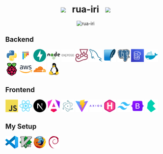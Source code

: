 
<h1 align="center">
    <a href="https://rua-iri.com">
    <img width="10%" src="https://rua-iri.com/android-chrome-192x192.png" /></a>
    &nbsp;
    rua-iri
    &nbsp;
    <img width="10%" src="https://rua-iri.com/android-chrome-192x192.png" /></a>
</h1>



<p align="center">
    <img src="https://github-readme-streak-stats.herokuapp.com/?user=rua-iri" alt="rua-iri" />
</p>



## Backend

<div>
    <img src="https://raw.githubusercontent.com/devicons/devicon/master/icons/python/python-original.svg" alt="python logo" height="40" />
    <img src="https://raw.githubusercontent.com/devicons/devicon/master/icons/pytest/pytest-original.svg" alt="pytest logo" height="40" />
    <img src="https://raw.githubusercontent.com/devicons/devicon/master/icons/fastapi/fastapi-original.svg" alt="fastapi logo" height="40" />
    <img src="https://raw.githubusercontent.com/devicons/devicon/master/icons/nodejs/nodejs-original-wordmark.svg" alt="nodejs logo" height="40" />
    <img src="https://github.com/devicons/devicon/raw/master/icons/express/express-original-wordmark.svg" alt="express logo" height="40" />
    <img src="https://github.com/devicons/devicon/raw/master/icons/jest/jest-plain.svg" alt="express logo" height="40" />
    <img src="https://raw.githubusercontent.com/devicons/devicon/master/icons/mysql/mysql-original.svg" alt="mysql logo" height="40" />
    <img src="https://raw.githubusercontent.com/devicons/devicon/master/icons/sqlite/sqlite-original.svg" alt="sqlite logo" height="40" />
    <img src="https://raw.githubusercontent.com/devicons/devicon/master/icons/postgresql/postgresql-original.svg" alt="postgres logo" height="40" />
    <img src="https://raw.githubusercontent.com/devicons/devicon/master/icons/dynamodb/dynamodb-original.svg" alt="dynamodb logo" height="40" />
    <img src="https://github.com/devicons/devicon/raw/master/icons/docker/docker-plain.svg" alt="docker logo" height="40" />
    <img src="https://raw.githubusercontent.com/devicons/devicon/master/icons/raspberrypi/raspberrypi-original.svg" alt="raspberry pi logo" height="40" />
    <img src="https://github.com/devicons/devicon/raw/master/icons/amazonwebservices/amazonwebservices-original-wordmark.svg" alt="AWS logo" height="40" />
    <img src="https://github.com/devicons/devicon/raw/master/icons/cloudflare/cloudflare-original.svg" alt="Cloudflare logo" height="40" />
    <img src="https://github.com/devicons/devicon/raw/master/icons/linux/linux-original.svg" alt="Linux logo" height="40" />

</div>


## Frontend 

<div>
    <img src="https://github.com/devicons/devicon/raw/master/icons/javascript/javascript-original.svg" alt="javascript logo" height="40" />
    <img src="https://github.com/devicons/devicon/raw/master/icons/react/react-original.svg" alt="react logo" height="40" />
    <img src="https://github.com/devicons/devicon/raw/master/icons/nextjs/nextjs-original.svg" alt="nextjs logo" height="40" />
    <img src="https://github.com/devicons/devicon/raw/master/icons/angular/angular-original.svg" alt="angular logo" height="40" />
    <img src="https://github.com/devicons/devicon/raw/master/icons/electron/electron-original.svg" alt="electron logo" height="40" />
    <img src="https://github.com/devicons/devicon/raw/master/icons/vitejs/vitejs-original.svg" alt="vite logo" height="40" />
    <img src="https://github.com/devicons/devicon/raw/master/icons/axios/axios-plain-wordmark.svg" alt="axios logo" height="40" />
    <img src="https://github.com/devicons/devicon/raw/master/icons/hugo/hugo-original.svg" alt="hugo logo" height="40" />
    <img src="https://raw.githubusercontent.com/devicons/devicon/master/icons/tailwindcss/tailwindcss-original.svg" alt="tailwind logo" height="40" />
    <img src="https://raw.githubusercontent.com/devicons/devicon/master/icons/bootstrap/bootstrap-original.svg" alt="bootstrap logo" height="40" />
    <img src="https://github.com/devicons/devicon/raw/master/icons/bulma/bulma-plain.svg" alt="bulma logo" height="40" />

</div>


## My Setup

<div>
    <img src="https://github.com/devicons/devicon/raw/master/icons/vscode/vscode-original.svg" alt="vscode logo" height="40" />
    <img src="https://github.com/devicons/devicon/raw/master/icons/vim/vim-original.svg" alt="vim logo" height="40" />
    <img src="https://github.com/devicons/devicon/raw/master/icons/firefox/firefox-original.svg" alt="vim logo" height="40" />
    <img src="https://github.com/devicons/devicon/raw/master/icons/debian/debian-original.svg" alt="Debian logo" height="40" />
    
</div>






